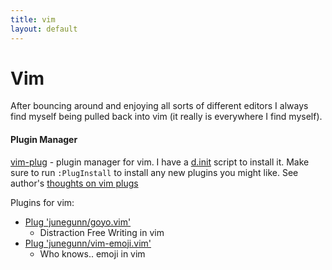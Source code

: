 ```yaml
---
title: vim
layout: default
---
```


# Vim

After bouncing around and enjoying all sorts of different editors
I always find myself being pulled back into vim (it really is
everywhere I find myself).

#### Plugin Manager

[vim-plug](https://github.com/junegunn/vim-plug) - plugin
manager for vim. I have a [d.init](https://github.com/dayne/d.init)
script to install it.  Make sure to run ``:PlugInstall`` to install
any new plugins you might like. See author's
[thoughts on vim plugs](http://junegunn.kr/2013/09/thoughts-on-vim-plugin-dependency/)

Plugins for vim:

* [Plug 'junegunn/goyo.vim'](https://github.com/junegunn/goyo.vim)
  * Distraction Free Writing in vim
* [Plug 'junegunn/vim-emoji.vim'](https://github.com/junegunn/vim-emoji)
  * Who knows.. emoji in vim
